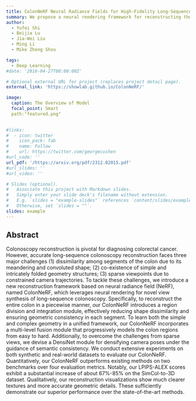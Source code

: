 ```yaml
---
title: ColonNeRF Neural Radiance Fields for High-Fidelity Long-Sequence Colonoscopy Reconstruction
summary: We propose a neural rendering framework for reconstructing the entire colon. Submitted to IEEE Trans. Medical Imaging (Under Review).   
author: 
  - Yufei Shi
  - Beijia Lu
  - Jia-Wei Liu
  - Ming Li
  - Mike Zheng Shou

tags:
  - Deep Learning
#date: '2016-04-27T00:00:00Z'

# Optional external URL for project (replaces project detail page).
external_link: 'https://showlab.github.io/ColonNeRF/'

image:
  caption: The Overview of Model
  focal_point: Smart
  path:"featured.png"
  

#links:
#  - icon: twitter
#    icon_pack: fab
#    name: Follow
#    url: https://twitter.com/georgecushen
#url_code: ''
url_pdf: '/https://arxiv.org/pdf/2312.02015.pdf'
#url_slides: ''
#url_video: ''

# Slides (optional).
#   Associate this project with Markdown slides.
#   Simply enter your slide deck's filename without extension.
#   E.g. `slides = "example-slides"` references `content/slides/example-slides.md`.
#   Otherwise, set `slides = ""`.
slides: example
---
```

## Abstract

Colonoscopy reconstruction is pivotal for diagnosing colorectal cancer. However, accurate long-sequence colonoscopy reconstruction faces three major challenges (1) dissimilarity among segments of the colon due to its meandering and convoluted shape; (2) co-existence of simple and intricately folded geometry structures; (3) sparse viewpoints due to constrained camera trajectories. To tackle these challenges, we introduce a new reconstruction framework based on neural radiance field (NeRF), named ColonNeRF, which leverages neural rendering for novel view synthesis of long-sequence colonoscopy. Specifically, to reconstruct the entire colon in a piecewise manner, our ColonNeRF introduces a region division and integration module, effectively reducing shape dissimilarity and ensuring geometric consistency in each segment. To learn both the simple and complex geometry in a unified framework, our ColonNeRF incorporates a multi-level fusion module that progressively models the colon regions from easy to hard. Additionally, to overcome the challenges from sparse views, we devise a DensiNet module for densifying camera poses under the guidance of semantic consistency. We conduct extensive experiments on both synthetic and real-world datasets to evaluate our ColonNeRF. Quantitatively, our ColonNeRF outperforms existing methods on two benchmarks over four evaluation metrics. Notably, our LPIPS-ALEX scores exhibit a substantial increase of about 67%-85% on the SimCol-to-3D dataset. Qualitatively, our reconstruction visualizations show much clearer textures and more accurate geometric details. These sufficiently demonstrate our superior performance over the state-of-the-art methods.
